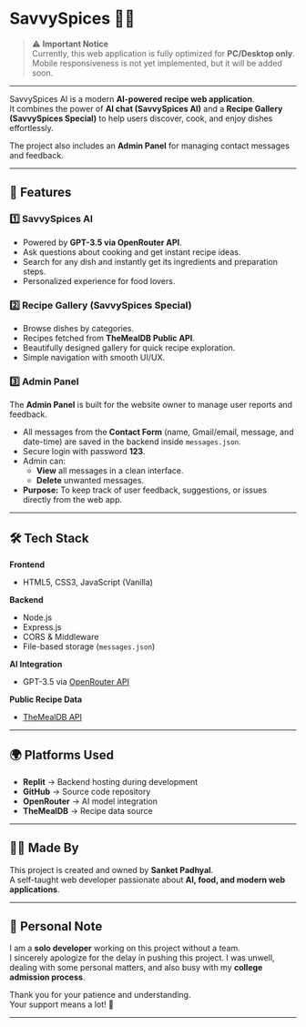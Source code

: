 # SavvySpices 👨‍🍳

> ⚠️ **Important Notice**  
> Currently, this web application is fully optimized for **PC/Desktop only**.  
> Mobile responsiveness is not yet implemented, but it will be added soon.  

---

SavvySpices AI is a modern **AI-powered recipe web application**.  
It combines the power of **AI chat (SavvySpices AI)** and a **Recipe Gallery (SavvySpices Special)** to help users discover, cook, and enjoy dishes effortlessly.  

The project also includes an **Admin Panel** for managing contact messages and feedback.

---

## 🚀 Features

### 1️⃣ SavvySpices AI
- Powered by **GPT-3.5 via OpenRouter API**.  
- Ask questions about cooking and get instant recipe ideas.  
- Search for any dish and instantly get its ingredients and preparation steps.  
- Personalized experience for food lovers.  

### 2️⃣ Recipe Gallery (SavvySpices Special)
- Browse dishes by categories.  
- Recipes fetched from **TheMealDB Public API**.  
- Beautifully designed gallery for quick recipe exploration.  
- Simple navigation with smooth UI/UX.  

### 3️⃣ Admin Panel
The **Admin Panel** is built for the website owner to manage user reports and feedback.  
- All messages from the **Contact Form** (name, Gmail/email, message, and date-time) are saved in the backend inside `messages.json`.  
- Secure login with password **123**.  
- Admin can:  
  - **View** all messages in a clean interface.  
  - **Delete** unwanted messages.  
- **Purpose:** To keep track of user feedback, suggestions, or issues directly from the web app.  

---

## 🛠️ Tech Stack

**Frontend**
- HTML5, CSS3, JavaScript (Vanilla)

**Backend**
- Node.js  
- Express.js  
- CORS & Middleware  
- File-based storage (`messages.json`)  

**AI Integration**
- GPT-3.5 via [OpenRouter API](https://openrouter.ai)

**Public Recipe Data**
- [TheMealDB API](https://www.themealdb.com/api.php)

---

## 🌍 Platforms Used
- **Replit** → Backend hosting during development  
- **GitHub** → Source code repository  
- **OpenRouter** → AI model integration  
- **TheMealDB** → Recipe data source  

---

## 👨‍💻 Made By
This project is created and owned by **Sanket Padhyal**.  
A self-taught web developer passionate about **AI, food, and modern web applications**.  

---

## 🙏 Personal Note
I am a **solo developer** working on this project without a team.  
I sincerely apologize for the delay in pushing this project. I was unwell, dealing with some personal matters, and also busy with my **college admission process**.  

Thank you for your patience and understanding.  
Your support means a lot! 💙  

---
